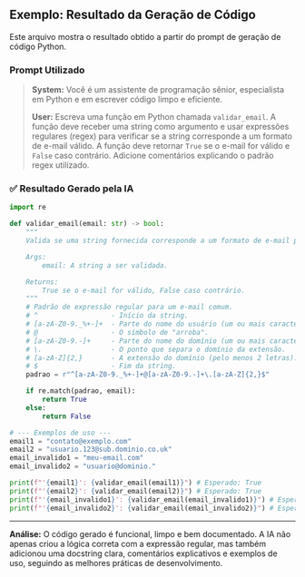 ## Exemplo: Resultado da Geração de Código

Este arquivo mostra o resultado obtido a partir do prompt de geração de código Python.

### Prompt Utilizado
> **System:** Você é um assistente de programação sênior, especialista em Python e em escrever código limpo e eficiente.
>
> **User:** Escreva uma função em Python chamada `validar_email`. A função deve receber uma string como argumento e usar expressões regulares (regex) para verificar se a string corresponde a um formato de e-mail válido. A função deve retornar `True` se o e-mail for válido e `False` caso contrário. Adicione comentários explicando o padrão regex utilizado.

### ✅ Resultado Gerado pela IA

```python
import re

def validar_email(email: str) -> bool:
    """
    Valida se uma string fornecida corresponde a um formato de e-mail padrão.

    Args:
        email: A string a ser validada.

    Returns:
        True se o e-mail for válido, False caso contrário.
    """
    # Padrão de expressão regular para um e-mail comum.
    # ^                  - Início da string.
    # [a-zA-Z0-9._%+-]+  - Parte do nome do usuário (um ou mais caracteres permitidos).
    # @                  - O símbolo de "arroba".
    # [a-zA-Z0-9.-]+     - Parte do nome do domínio (um ou mais caracteres permitidos).
    # \.                 - O ponto que separa o domínio da extensão.
    # [a-zA-Z]{2,}       - A extensão do domínio (pelo menos 2 letras).
    # $                  - Fim da string.
    padrao = r"^[a-zA-Z0-9._%+-]+@[a-zA-Z0-9.-]+\.[a-zA-Z]{2,}$"

    if re.match(padrao, email):
        return True
    else:
        return False

# --- Exemplos de uso ---
email1 = "contato@exemplo.com"
email2 = "usuario.123@sub.dominio.co.uk"
email_invalido1 = "meu-email.com"
email_invalido2 = "usuario@dominio."

print(f"'{email1}': {validar_email(email1)}") # Esperado: True
print(f"'{email2}': {validar_email(email2)}") # Esperado: True
print(f"'{email_invalido1}': {validar_email(email_invalido1)}") # Esperado: False
print(f"'{email_invalido2}': {validar_email(email_invalido2)}") # Esperado: False

```

---
**Análise:** O código gerado é funcional, limpo e bem documentado. A IA não apenas criou a lógica correta com a expressão regular, mas também adicionou uma docstring clara, comentários explicativos e exemplos de uso, seguindo as melhores práticas de desenvolvimento.

